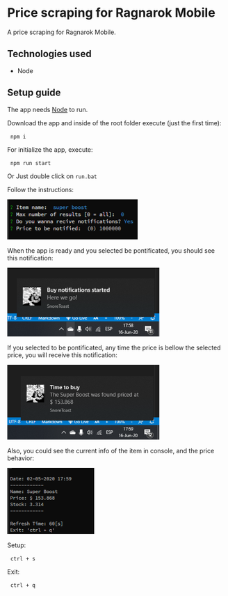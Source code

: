 # Price scraping for Ragnarok Mobile

A price scraping for Ragnarok Mobile.

## Technologies used

- Node

## Setup guide

The app needs [Node](https://nodejs.org/es/download/) to run.

Download the app and inside of the root folder execute (just the first time):

```
 npm i
```

For initialize the app, execute:

```
 npm run start
```

Or Just double click on ``run.bat``

Follow the instructions:

<p align="left"><img src="/img/setup.png" width="300"></p>

When the app is ready and you selected be pontificated, you should see this notification:

<p align="left"><img src="/img/first-notification.png" width="350"></p>

If you selected to be pontificated, any time the price is bellow the selected price, you will receive this notification:

<p align="left"><img src="/img/price-notification.png" width="350"></p>

Also, you could see the current info of the item in console, and the price behavior:

<p align="left"><img src="/img/item-info.png" width="200"></p>

Setup:

```
 ctrl + s
```

Exit:

```
 ctrl + q
```

